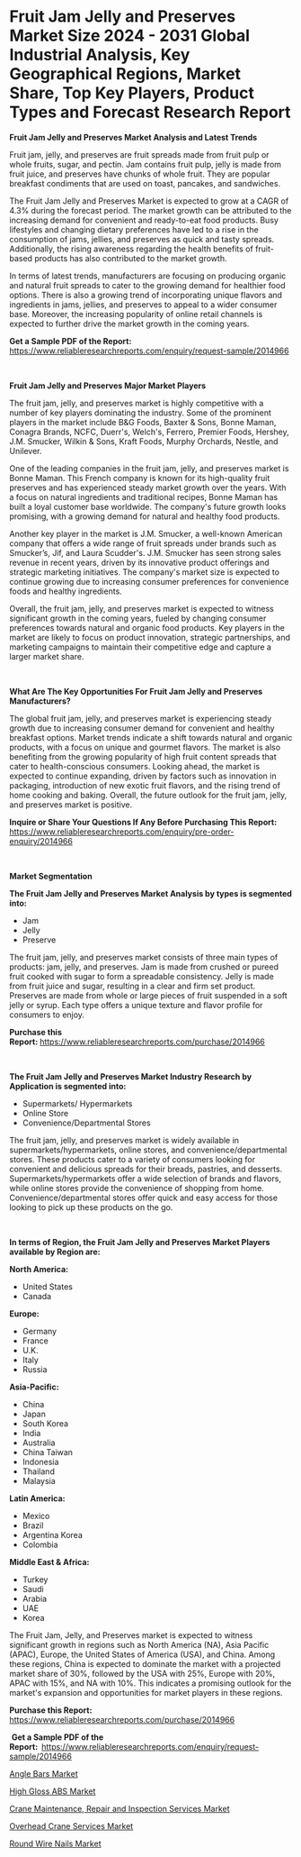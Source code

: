 <p><h1>Fruit Jam Jelly and Preserves Market Size 2024 - 2031 Global Industrial Analysis, Key Geographical Regions, Market Share, Top Key Players, Product Types and Forecast Research Report</h1></p><p><strong>Fruit Jam Jelly and Preserves Market Analysis and Latest Trends</strong></p>
<p><p>Fruit jam, jelly, and preserves are fruit spreads made from fruit pulp or whole fruits, sugar, and pectin. Jam contains fruit pulp, jelly is made from fruit juice, and preserves have chunks of whole fruit. They are popular breakfast condiments that are used on toast, pancakes, and sandwiches.</p><p>The Fruit Jam Jelly and Preserves Market is expected to grow at a CAGR of 4.3% during the forecast period. The market growth can be attributed to the increasing demand for convenient and ready-to-eat food products. Busy lifestyles and changing dietary preferences have led to a rise in the consumption of jams, jellies, and preserves as quick and tasty spreads. Additionally, the rising awareness regarding the health benefits of fruit-based products has also contributed to the market growth.</p><p>In terms of latest trends, manufacturers are focusing on producing organic and natural fruit spreads to cater to the growing demand for healthier food options. There is also a growing trend of incorporating unique flavors and ingredients in jams, jellies, and preserves to appeal to a wider consumer base. Moreover, the increasing popularity of online retail channels is expected to further drive the market growth in the coming years.</p></p>
<p><strong>Get a Sample PDF of the Report:&nbsp;</strong> <a href="https://www.reliableresearchreports.com/enquiry/request-sample/2014966">https://www.reliableresearchreports.com/enquiry/request-sample/2014966</a></p>
<p>&nbsp;</p>
<p><strong>Fruit Jam Jelly and Preserves Major Market Players</strong></p>
<p><p>The fruit jam, jelly, and preserves market is highly competitive with a number of key players dominating the industry. Some of the prominent players in the market include B&G Foods, Baxter & Sons, Bonne Maman, Conagra Brands, NCFC, Duerr's, Welch's, Ferrero, Premier Foods, Hershey, J.M. Smucker, Wilkin & Sons, Kraft Foods, Murphy Orchards, Nestle, and Unilever.</p><p>One of the leading companies in the fruit jam, jelly, and preserves market is Bonne Maman. This French company is known for its high-quality fruit preserves and has experienced steady market growth over the years. With a focus on natural ingredients and traditional recipes, Bonne Maman has built a loyal customer base worldwide. The company's future growth looks promising, with a growing demand for natural and healthy food products.</p><p>Another key player in the market is J.M. Smucker, a well-known American company that offers a wide range of fruit spreads under brands such as Smucker’s, Jif, and Laura Scudder's. J.M. Smucker has seen strong sales revenue in recent years, driven by its innovative product offerings and strategic marketing initiatives. The company's market size is expected to continue growing due to increasing consumer preferences for convenience foods and healthy ingredients.</p><p>Overall, the fruit jam, jelly, and preserves market is expected to witness significant growth in the coming years, fueled by changing consumer preferences towards natural and organic food products. Key players in the market are likely to focus on product innovation, strategic partnerships, and marketing campaigns to maintain their competitive edge and capture a larger market share.</p></p>
<p>&nbsp;</p>
<p><strong>What Are The Key Opportunities For Fruit Jam Jelly and Preserves Manufacturers?</strong></p>
<p><p>The global fruit jam, jelly, and preserves market is experiencing steady growth due to increasing consumer demand for convenient and healthy breakfast options. Market trends indicate a shift towards natural and organic products, with a focus on unique and gourmet flavors. The market is also benefiting from the growing popularity of high fruit content spreads that cater to health-conscious consumers. Looking ahead, the market is expected to continue expanding, driven by factors such as innovation in packaging, introduction of new exotic fruit flavors, and the rising trend of home cooking and baking. Overall, the future outlook for the fruit jam, jelly, and preserves market is positive.</p></p>
<p><strong>Inquire or Share Your Questions If Any Before Purchasing This Report:</strong> <a href="https://www.reliableresearchreports.com/enquiry/pre-order-enquiry/2014966">https://www.reliableresearchreports.com/enquiry/pre-order-enquiry/2014966</a></p>
<p>&nbsp;</p>
<p><strong>Market Segmentation</strong></p>
<p><strong>The Fruit Jam Jelly and Preserves Market Analysis by types is segmented into:</strong></p>
<p><ul><li>Jam</li><li>Jelly</li><li>Preserve</li></ul></p>
<p><p>The fruit jam, jelly, and preserves market consists of three main types of products: jam, jelly, and preserves. Jam is made from crushed or pureed fruit cooked with sugar to form a spreadable consistency. Jelly is made from fruit juice and sugar, resulting in a clear and firm set product. Preserves are made from whole or large pieces of fruit suspended in a soft jelly or syrup. Each type offers a unique texture and flavor profile for consumers to enjoy.</p></p>
<p><strong>Purchase this Report:&nbsp;</strong><a href="https://www.reliableresearchreports.com/purchase/2014966">https://www.reliableresearchreports.com/purchase/2014966</a></p>
<p>&nbsp;</p>
<p><strong>The Fruit Jam Jelly and Preserves Market Industry Research by Application is segmented into:</strong></p>
<p><ul><li>Supermarkets/ Hypermarkets</li><li>Online Store</li><li>Convenience/Departmental Stores</li></ul></p>
<p><p>The fruit jam, jelly, and preserves market is widely available in supermarkets/hypermarkets, online stores, and convenience/departmental stores. These products cater to a variety of consumers looking for convenient and delicious spreads for their breads, pastries, and desserts. Supermarkets/hypermarkets offer a wide selection of brands and flavors, while online stores provide the convenience of shopping from home. Convenience/departmental stores offer quick and easy access for those looking to pick up these products on the go.</p></p>
<p>&nbsp;</p>
<p><strong>In terms of Region, the Fruit Jam Jelly and Preserves Market Players available by Region are:</strong></p>
<p>
    <p> <strong> North America: </strong>
        <ul>
            <li>United States</li>
            <li>Canada</li>
        </ul>
        </p> 
    <p> <strong> Europe: </strong>
        <ul>
            <li>Germany</li>
            <li>France</li>
            <li>U.K.</li>
            <li>Italy</li>
            <li>Russia</li>
        </ul>
        </p> 
    <p> <strong> Asia-Pacific: </strong>
        <ul>
            <li>China</li>
            <li>Japan</li>
            <li>South Korea</li>
            <li>India</li>
            <li>Australia</li>
            <li>China Taiwan</li>
            <li>Indonesia</li>
            <li>Thailand</li>
            <li>Malaysia</li>
        </ul>
        </p> 
    <p> <strong> Latin America: </strong>
        <ul>
            <li>Mexico</li>
            <li>Brazil</li>
            <li>Argentina Korea</li>
            <li>Colombia</li>
        </ul>
        </p> 
    <p> <strong> Middle East & Africa: </strong>
        <ul>
            <li>Turkey</li>
            <li>Saudi</li>
            <li>Arabia</li>
            <li>UAE</li>
            <li>Korea</li>
        </ul>
    </p>
    </p>
<p><p>The Fruit Jam, Jelly, and Preserves market is expected to witness significant growth in regions such as North America (NA), Asia Pacific (APAC), Europe, the United States of America (USA), and China. Among these regions, China is expected to dominate the market with a projected market share of 30%, followed by the USA with 25%, Europe with 20%, APAC with 15%, and NA with 10%. This indicates a promising outlook for the market's expansion and opportunities for market players in these regions.</p></p>
<p><strong>Purchase this Report: </strong><a href="https://www.reliableresearchreports.com/purchase/2014966">https://www.reliableresearchreports.com/purchase/2014966</a></p>
<p>&nbsp;<strong>Get a Sample PDF of the Report:&nbsp;&nbsp;</strong><a href="https://www.reliableresearchreports.com/enquiry/request-sample/2014966">https://www.reliableresearchreports.com/enquiry/request-sample/2014966</a></p>
<p><strong></strong></p>
<p><p><a href="https://view.publitas.com/reportprime-1/angle-bars-market-size-evaluating-its-market-trends-growth-and-projections-2024-2031/">Angle Bars Market</a></p><p><a href="https://cute-banjo-8ca.notion.site/High-Gloss-ABS-Market-Provides-Detailed-Segmentation-of-this-Market-based-on-Type-Application-and--18b3ce1b842e4ba1b9658e43dcfc9559">High Gloss ABS Market</a></p><p><a href="https://unruly-ladybug-44b.notion.site/Crane-Maintenance-Repair-and-Inspection-Services-Market-Size-Furnishes-Valuable-Information-Encompa-25f492e8dbf94aafbdabc8c071c8c42e">Crane Maintenance, Repair and Inspection Services Market</a></p><p><a href="https://shimmer-gardenia-37a.notion.site/Overhead-Crane-Services-Market-Centers-on-Aspects-such-as-Market-Growth-Market-Share-Market-Opport-97165811b803474395c0200edeafe8f6">Overhead Crane Services Market</a></p><p><a href="https://view.publitas.com/reportprime-1/round-wire-nails-market-insights-market-players-and-forecast-till-2031/">Round Wire Nails Market</a></p></p>